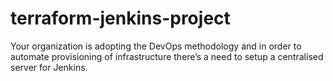 # terraform-jenkins-project

Your organization is adopting the DevOps methodology and in order to automate provisioning of infrastructure there’s a need to setup a centralised server for Jenkins.


